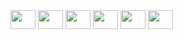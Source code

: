 <div dir="auto">
<img height="30" width="40" src="https://cdn.jsdelivr.net/gh/devicons/devicon@latest/icons/go/go-original-wordmark.svg" />
<img height="30" width="40" src="https://cdn.jsdelivr.net/gh/devicons/devicon@latest/icons/laravel/laravel-original.svg" />
<img height="30" width="40" src="https://cdn.jsdelivr.net/gh/devicons/devicon@latest/icons/spring/spring-original.svg" />
<img height="30" width="40" src="https://cdn.jsdelivr.net/gh/devicons/devicon@latest/icons/postgresql/postgresql-original.svg" />
<img height="30" width="40" src="https://cdn.jsdelivr.net/gh/devicons/devicon@latest/icons/docker/docker-original.svg" />
<img height="30" width="40" src="https://cdn.jsdelivr.net/gh/devicons/devicon@latest/icons/kubernetes/kubernetes-original.svg" />
</div>
          
